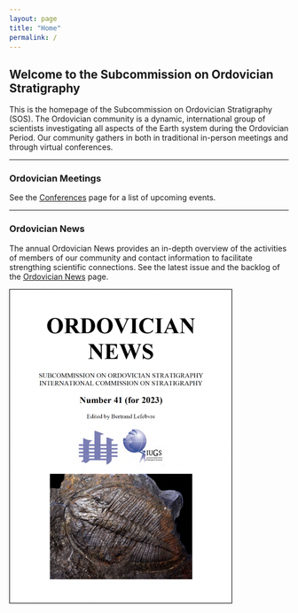 ```yaml
---
layout: page
title: "Home"
permalink: /
---
```

## Welcome to the Subcommission on Ordovician Stratigraphy

This is the homepage of the Subcommission on Ordovician Stratigraphy (SOS). The Ordovician community is a dynamic, international group of scientists investigating all aspects of the Earth system during the Ordovician Period. Our community gathers in both in traditional in-person meetings and through virtual conferences.

---
### Ordovician Meetings

See the [Conferences](conferences) page for a list of upcoming events.

---

### Ordovician News 

The annual Ordovician News provides an in-depth overview of the activities of members of our community and contact information to facilitate strengthing scientific connections. See the latest issue and the backlog of the [Ordovician News](news) page.

<a href="files/Ordovician_News_2023.pdf">
    <img src ="images/Ordovician_News_2023.jpg" alt="Ordovician News Newsletter" style="width:400px; border:solid 1px black" />
</a>


